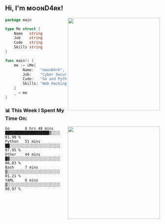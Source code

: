 <h2> Hi, I'm ᴍᴏᴏɴD4ʀᴋ!</h2>
<img align='right' src="https://github-readme-stats.vercel.app/api?username=moond4rk&show_icons=true&theme=radical" width="300">


```go
package main

type Me struct {
	Name   string
	Job    string
	Code   string
	Skills string
}

func main() {
	me := &Me{
		Name:   "moonD4rk",
		Job:    "Cyber Security Engineer",
		Code:   "Go and Python and Others",
		Skills: "Web Hacking ^o^",
	}
	_ = me
}
```



<h3>📊 This Week I Spent My Time On:</h3>
<img align='right' src="https://spotify-github-profile.vercel.app/api/view?uid=iftr63d5ost38g0o26wcjzd8k&cover_image=true&theme=novatorem" width="300">

<!--START_SECTION:waka-->
```text
Go       8 hrs 48 mins   ████████████████████▒░░░░   81.98 % 
Python   51 mins         ██░░░░░░░░░░░░░░░░░░░░░░░   07.95 % 
Other    44 mins         █▓░░░░░░░░░░░░░░░░░░░░░░░   06.83 % 
Bash     7 mins          ▒░░░░░░░░░░░░░░░░░░░░░░░░   01.21 % 
YAML     6 mins          ▒░░░░░░░░░░░░░░░░░░░░░░░░   00.97 % 
```
<!--END_SECTION:waka-->

